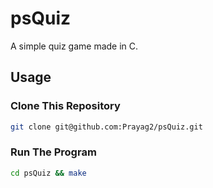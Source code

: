 # psQuiz
A simple quiz game made in C.

## Usage
### Clone This Repository
```bash
git clone git@github.com:Prayag2/psQuiz.git
```
### Run The Program
```bash
cd psQuiz && make
```
